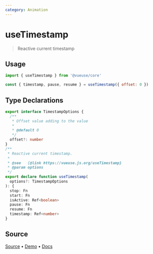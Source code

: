 ```yaml
---
category: Animation
---
```


# useTimestamp

> Reactive current timestamp

## Usage

```js
import { useTimestamp } from '@vueuse/core'

const { timestamp, pause, resume } = useTimestamp({ offset: 0 })
```


<!--FOOTER_STARTS-->
## Type Declarations

```typescript
export interface TimestampOptions {
  /**
   * Offset value adding to the value
   *
   * @default 0
   */
  offset?: number
}
/**
 * Reactive current timestamp.
 *
 * @see   {@link https://vueuse.js.org/useTimestamp}
 * @param options
 */
export declare function useTimestamp(
  options?: TimestampOptions
): {
  stop: Fn
  start: Fn
  isActive: Ref<boolean>
  pause: Fn
  resume: Fn
  timestamp: Ref<number>
}
```

## Source

[Source](https://github.com/antfu/vueuse/blob/master/packages/core/useTimestamp/index.ts) • [Demo](https://github.com/antfu/vueuse/blob/master/packages/core/useTimestamp/demo.vue) • [Docs](https://github.com/antfu/vueuse/blob/master/packages/core/useTimestamp/index.md)


<!--FOOTER_ENDS-->